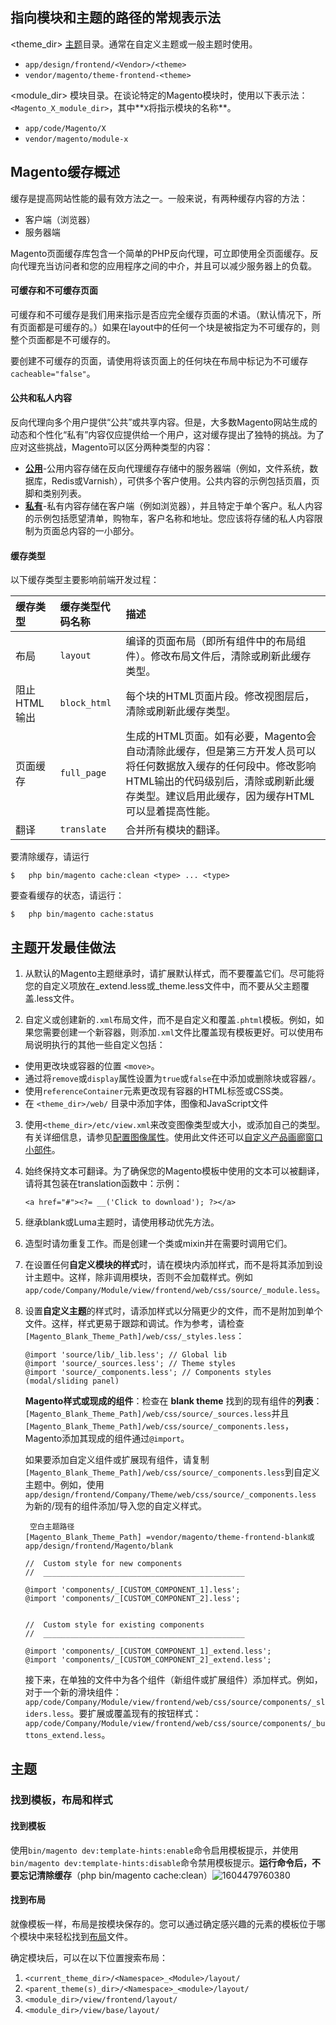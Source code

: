 

## 指向模块和主题的路径的常规表示法

<theme_dir> [主题](https://glossary.magento.com/theme)目录。通常在自定义主题或一般主题时使用。 

- `app/design/frontend/<Vendor>/<theme>`
- `vendor/magento/theme-frontend-<theme>`

<module_dir> 模块目录。在谈论特定的Magento模块时，使用以下表示法：` <Magento_X_module_dir> `，其中**`X`将指示模块的名称**。 

- `app/code/Magento/X`
- `vendor/magento/module-x`

## Magento缓存概述

缓存是提高网站性能的最有效方法之一。一般来说，有两种缓存内容的方法：

- 客户端（浏览器）
- 服务器端

 Magento页面缓存库包含一个简单的PHP反向代理，可立即使用全页面缓存。反向代理充当访问者和您的应用程序之间的中介，并且可以减少服务器上的负载。 

#### 可缓存和不可缓存页面

可缓存和不可缓存是我们用来指示是否应完全缓存页面的术语。（默认情况下，所有页面都是可缓存的。）如果在layout中的任何一个块是被指定为不可缓存的，则整个页面都是不可缓存的。

要创建不可缓存的页面，请使用将该页面上的任何块在布局中标记为不可缓存`cacheable="false"`。 

#### 公共和私人内容

反向代理向多个用户提供“公共”或共享内容。但是，大多数Magento网站生成的动态和个性化“私有”内容仅应提供给一个用户，这对缓存提出了独特的挑战。为了应对这些挑战，Magento可以区分两种类型的内容：

- **[公用](https://devdocs.magento.com/guides/v2.4/extension-dev-guide/cache/page-caching/public-content.html)**-公用内容存储在反向代理缓存存储中的服务器端（例如，文件系统，数据库，Redis或Varnish），可供多个客户使用。公共内容的示例包括页眉，页脚和类别列表。
- **[私有](https://devdocs.magento.com/guides/v2.4/extension-dev-guide/cache/page-caching/private-content.html)**-私有内容存储在客户端（例如浏览器），并且特定于单个客户。私人内容的示例包括愿望清单，购物车，客户名称和地址。您应该将存储的私人内容限制为页面总内容的一小部分。

#### 缓存类型

以下缓存类型主要影响前端开发过程：

| 缓存类型     | 缓存类型代码名称 | 描述                                                         |
| :----------- | :--------------- | :----------------------------------------------------------- |
| 布局         | `layout`         | 编译的页面布局（即所有组件中的布局组件）。修改布局文件后，清除或刷新此缓存类型。 |
| 阻止HTML输出 | `block_html`     | 每个块的HTML页面片段。修改视图层后，清除或刷新此缓存类型。   |
| 页面缓存     | `full_page`      | 生成的HTML页面。如有必要，Magento会自动清除此缓存，但是第三方开发人员可以将任何数据放入缓存的任何段中。修改影响HTML输出的代码级别后，清除或刷新此缓存类型。建议启用此缓存，因为缓存HTML可以显着提高性能。 |
| 翻译         | `translate`      | 合并所有模块的翻译。                                         |

要清除缓存，请运行

```
$	php	bin/magento cache:clean <type> ... <type>
```

要查看缓存的状态，请运行：

```
$	php bin/magento cache:status
```

## 主题开发最佳做法

1.   从默认的Magento主题继承时，请扩展默认样式，而不要覆盖它们。尽可能将您的自定义项放在_extend.less或_theme.less文件中，而不要从父主题覆盖.less文件。

2.	自定义或创建新的`.xml`布局文件，而不是自定义和覆盖`.phtml`模板。例如，如果您需要创建一个新容器，则添加`.xml`文件比覆盖现有模板更好。可以使用布局说明执行的其他一些自定义包括：

   - 使用更改块或容器的位置 `<move>`。
   - 通过将`remove`或`display`属性设置为`true`或`false`在中添加或删除块或容器`/`。
   - 使用` referenceContainer `元素更改现有容器的HTML标签或CSS类。
   - 在 `<theme_dir>/web/` 目录中添加字体，图像和JavaScript文件
   
3.	使用`<theme_dir>/etc/view.xml`来改变图像类型或大小，或添加自己的类型。有关详细信息，请参见[配置图像属性](https://devdocs.magento.com/guides/v2.4/frontend-dev-guide/themes/theme-images.html)。使用此文件还可以[自定义产品画廊窗口小部件](https://devdocs.magento.com/guides/v2.4/javascript-dev-guide/widgets/widget_gallery.html)。

4. 始终保持文本可翻译。为了确保您的Magento模板中使用的文本可以被翻译，请将其包装在translation函数中：示例：

   ```
   <a href="#"><?= __('Click to download'); ?></a>
   ```

5. 继承blank或Luma主题时，请使用移动优先方法。

6. 造型时请勿重复工作。而是创建一个类或mixin并在需要时调用它们。

7. 在设置任何**自定义模块的样式**时，请在模块内添加样式，而不是将其添加到设计主题中。这样，除非调用模块，否则不会加载样式。例如`app/code/Company/Module/view/frontend/web/css/source/_module.less`。

8. 设置**自定义主题**的样式时，请添加样式以分隔更少的文件，而不是附加到单个文件。这样，样式更易于跟踪和调试。作为参考，请检查`[Magento_Blank_Theme_Path]/web/css/_styles.less`：

   ```less
   @import 'source/lib/_lib.less'; // Global lib
   @import 'source/_sources.less'; // Theme styles
   @import 'source/_components.less'; // Components styles (modal/sliding panel)
   ```

    **Magento样式或现成的组件**：检查在 **blank theme** 找到的现有组件的**列表**：`[Magento_Blank_Theme_Path]/web/css/source/_sources.less`并且 `[Magento_Blank_Theme_Path]/web/css/source/_components.less`，Magento添加其现成的组件通过`@import`。 

    如果要添加自定义组件或扩展现有组件，请复制`[Magento_Blank_Theme_Path]/web/css/source/_components.less`到自定义主题中。例如，使用`app/design/frontend/Company/Theme/web/css/source/_components.less` 为新的/现有的组件添加/导入您的自定义样式。 

   ```
    空白主题路径
   [Magento_Blank_Theme_Path] =vendor/magento/theme-frontend-blank或		  app/design/frontend/Magento/blank
   ```

   ```
   //  Custom style for new components
   //  _____________________________________________
   
   @import 'components/_[CUSTOM_COMPONENT_1].less';
   @import 'components/_[CUSTOM_COMPONENT_2].less';
   
   
   //  Custom style for existing components
   //  _____________________________________________
   
   @import 'components/_[CUSTOM_COMPONENT_1]_extend.less';
   @import 'components/_[CUSTOM_COMPONENT_2]_extend.less';
   
   ```

    接下来，在单独的文件中为各个组件（新组件或扩展组件）添加样式。例如，对于一个新的滑块组件：`app/code/Company/Module/view/frontend/web/css/source/components/_sliders.less`。要扩展或覆盖现有的按钮样式：`app/code/Company/Module/view/frontend/web/css/source/components/_buttons_extend.less`。 

## 主题

### 找到模板，布局和样式

#### 找到模板

使用`bin/magento dev:template-hints:enable`命令启用模板提示，并使用`bin/magento dev:template-hints:disable`命令禁用模板提示。**运行命令后，不要忘记清除缓存**（php bin/magento cache:clean）![1604479760380](X:\Users\silk\AppData\Roaming\Typora\typora-user-images\1604479760380.png)

#### 找到布局

就像模板一样，布局是按模块保存的。您可以通过确定感兴趣的元素的模板位于哪个模块中来轻松找到[布局](https://glossary.magento.com/layout)文件。

确定模块后，可以在以下位置搜索布局：

1. `<current_theme_dir>/<Namespace>_<Module>/layout/`
2. `<parent_theme(s)_dir>/<Namespace>_<module>/layout/`
3. `<module_dir>/view/frontend/layout/`
4. `<module_dir>/view/base/layout/`